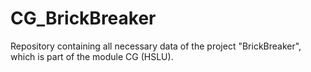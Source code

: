 # CG_BrickBreaker
Repository containing all necessary data of the project "BrickBreaker", which is part of the module CG (HSLU).
